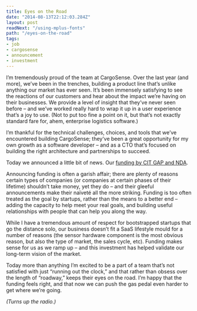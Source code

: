 ```yaml
---
title: Eyes on the Road
date: "2014-08-13T22:12:03.284Z"
layout: post
readNext: "/using-mplus-fonts"
path: "/eyes-on-the-road"
tags:
- job
- cargosense
- announcement
- investment
---
```


I’m tremendously proud of the team at CargoSense. Over the last year
(and more), we’ve been in the trenches, building a product line that’s
unlike anything our market has ever seen. It’s been immensely
satisfying to see the reactions of our customers and hear about the
impact we’re having on their businesses. We provide a level of insight
that they’ve never seen before – and we’ve worked really hard to wrap
it up in a user experience that’s a joy to use. (Not to put too fine a
point on it, but that’s not exactly standard fare for, ahem,
enterprise logistics software.)

I’m thankful for the technical challenges, choices, and tools that
we’ve encountered building CargoSense; they’ve been a great
opportunity for my own growth as a software developer – and as a CTO
that’s focused on building the right architecture and partnerships to
succeed.

Today we announced a little bit of news. Our
[funding by CIT GAP and NDA](http://www.finsmes.com/2014/08/cargosense-raises-funding.html).

Announcing funding is often a garish affair; there are plenty of
reasons certain types of companies (or companies at certain phases of
their lifetime) shouldn’t take money, yet they do – and their gleeful
announcements make their naïveté all the more striking. Funding is too
often treated as the goal by startups, rather than the means to a
better end – adding the capacity to help meet your real goals, and
building useful relationships with people that can help you along the
way.

While I have a tremendous amount of respect for bootstrapped startups
that go the distance solo, our business doesn’t fit a SaaS lifestyle
mould for a number of reasons (the sensor hardware component is the
most obvious reason, but also the type of market, the sales cycle,
etc). Funding makes sense for us as we ramp up – and this investment
has helped validate our long-term vision of the market.

Today more than anything I’m excited to be a part of a team that’s not
satisfied with just “running out the clock,” and that rather than
obsess over the length of “roadway,” keeps their eyes on the road. I’m
happy that the funding feels right, and that now we can push the gas
pedal even harder to get where we’re going.

_(Turns up the radio.)_
